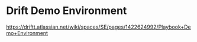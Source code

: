 # Drift Demo Environment
https://driftt.atlassian.net/wiki/spaces/SE/pages/1422624992/Playbook+Demo+Environment
